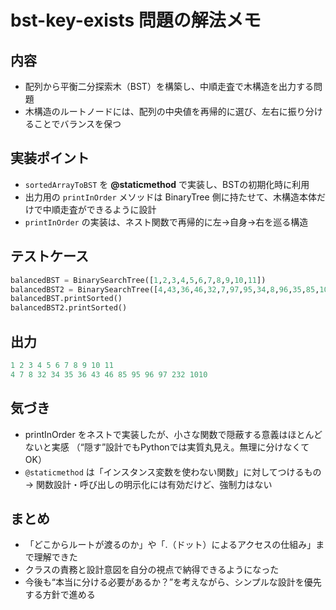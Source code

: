 # bst-key-exists 問題の解法メモ

## 内容

- 配列から平衡二分探索木（BST）を構築し、中順走査で木構造を出力する問題
- 木構造のルートノードには、配列の中央値を再帰的に選び、左右に振り分けることでバランスを保つ

## 実装ポイント

- `sortedArrayToBST` を **@staticmethod** で実装し、BSTの初期化時に利用
- 出力用の `printInOrder` メソッドは BinaryTree 側に持たせて、木構造本体だけで中順走査ができるように設計
- `printInOrder` の実装は、ネスト関数で再帰的に左→自身→右を巡る構造

## テストケース
```python
balancedBST = BinarySearchTree([1,2,3,4,5,6,7,8,9,10,11])
balancedBST2 = BinarySearchTree([4,43,36,46,32,7,97,95,34,8,96,35,85,1010,232])
balancedBST.printSorted()
balancedBST2.printSorted()
```
## 出力

```python
1 2 3 4 5 6 7 8 9 10 11
4 7 8 32 34 35 36 43 46 85 95 96 97 232 1010
```

## 気づき

- printInOrder をネストで実装したが、小さな関数で隠蔽する意義はほとんどないと実感
（“隠す”設計でもPythonでは実質丸見え。無理に分けなくてOK）
- `@staticmethod` は「インスタンス変数を使わない関数」に対してつけるもの
    → 関数設計・呼び出しの明示化には有効だけど、強制力はない

## まとめ
- 「どこからルートが渡るのか」や「.（ドット）によるアクセスの仕組み」まで理解できた
- クラスの責務と設計意図を自分の視点で納得できるようになった
- 今後も“本当に分ける必要があるか？”を考えながら、シンプルな設計を優先する方針で進める